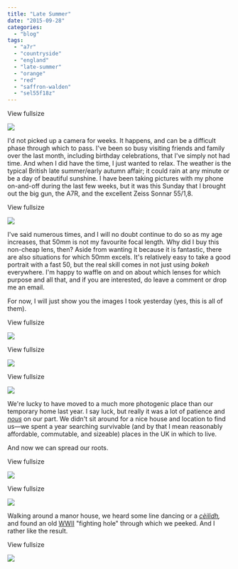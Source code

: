 ```yaml
---
title: "Late Summer"
date: "2015-09-28"
categories: 
  - "blog"
tags: 
  - "a7r"
  - "countryside"
  - "england"
  - "late-summer"
  - "orange"
  - "red"
  - "saffron-walden"
  - "sel55f18z"
---
```


View fullsize

![](/assets/images/c81a9-image-asset.jpeg)

I'd not picked up a camera for weeks. It happens, and can be a difficult phase through which to pass. I've been so busy visiting friends and family over the last month, including birthday celebrations, that I've simply not had time. And when I did have the time, I just wanted to relax. The weather is the typical British late summer/early autumn affair; it could rain at any minute or be a day of beautiful sunshine. I have been taking pictures with my phone on-and-off during the last few weeks, but it was this Sunday that I brought out the big gun, the A7R, and the excellent Zeiss Sonnar 55/1,8.

View fullsize

![](/assets/images/205ae-image-asset.jpeg)

I've said numerous times, and I will no doubt continue to do so as my age increases, that 50mm is not my favourite focal length. Why did I buy this non-cheap lens, then? Aside from wanting it because it is fantastic, there are also situations for which 50mm excels. It's relatively easy to take a good portrait with a fast 50, but the real skill comes in not just using _bokeh_ everywhere. I'm happy to waffle on and on about which lenses for which purpose and all that, and if you are interested, do leave a comment or drop me an email.

For now, I will just show you the images I took yesterday (yes, this is all of them).

View fullsize

![](/assets/images/05d95-image-asset.jpeg)

View fullsize

![](/assets/images/5abd3-image-asset.jpeg)

View fullsize

![](/assets/images/7f655-image-asset.jpeg)

We're lucky to have moved to a much more photogenic place than our temporary home last year. I say luck, but really it was a lot of patience and [_nous_](https://en.wikipedia.org/wiki/Nous) on our part. We didn't sit around for a nice house and location to find us—we spent a year searching survivable (and by that I mean reasonably affordable, commutable, and sizeable) places in the UK in which to live.

And now we can spread our roots.

View fullsize

![](/assets/images/9d2b0-image-asset.jpeg)

View fullsize

![](/assets/images/02386-image-asset.jpeg)

Walking around a manor house, we heard some line dancing or a _[cèilidh](https://en.wikipedia.org/wiki/C%C3%A8ilidh),_ and found an old [WWII](https://en.wikipedia.org/wiki/World_War_II) "fighting hole" through which we peeked. And I rather like the result.

View fullsize

![](/assets/images/82aaf-image-asset.jpeg)
